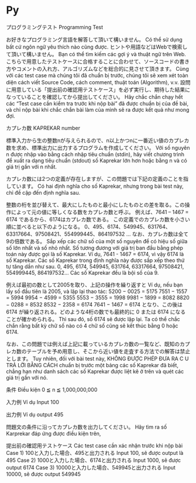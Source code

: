 # Py

プログラミングテスト
Programming Test

お好きなプログラミング言語を解答して頂いて構いません。
Có thể sử dụng bất cứ ngôn ngữ yêu thích nào cũng được.
ヒントや用語などはWebで検索して頂いて構いません。
Bạn có thể tìm kiếm các gợi ý và thuật ngữ trên Web.
こちらで用意したテストケースに合格することに合わせて、ソースコードの書き方やコメントの入れ方、アルゴリズムなどを総合的に見させて頂きます。
Cùng với các test case mà chúng tôi đã chuẩn bị trước, chúng tôi sẽ xem xét toàn diện cách viết Source Code, cách comment, thuật toán (Algorithm), v.v.
設問に用意している「提出前の確認用テストケース」を必ず実行し、期待した結果になっていることを確認してから提出してください。
Hãy chắc chắn chạy hết các “Test case cần kiểm tra trước khi nộp bài” đã được chuẩn bị của đề bài, và chỉ nộp bài khi chắc chắn bài làm của mình sẽ ra được kết quả như mong đợi.  


カプレカ数  KAPREKAR number

標準入力から生の整数nが与えられるので、n以上かつnに一番近い値のカプレカ数を求め、標準出力に出力するプログラムを作成してください。
Với số nguyên n được nhập vào bằng cách nhập tiêu chuẩn (stdin), hãy viết chương trình để xuất ra dạng tiêu chuẩn (stdout) số Kaprekar lớn hơn hoặc bằng n và có giá trị gần với n nhất.

カプレカ数には2つの定義が存在しますが、この問題では下記の定義のことを指しています。
Có hai định nghĩa cho số Kaprekar, nhưng trong bài test này, chỉ đề cập đến định nghĩa sau.


整数の桁を並び替えて、最大にしたものと最小にしたものとの差を取る。この操作によって元の値に等しくなる数をカプレカ数と呼ぶ。
例えば、7641 – 1467 = 6174 であるから、6174はカプレカ数である。
この定義でのカプレカ数を小さい順に並べると以下のようになる。
0、495、6174、549945、631764、63317664、97508421、554999445、864197532 …
なお、カプレカ数は全て9の倍数である。
Sắp xếp các chữ số của một số nguyên để có hiệu số giữa số lớn nhất và số nhỏ nhất. Số tương đương với giá trị ban đầu bằng phép toán này được gọi là số Kaprekar.
Ví dụ, 7641 - 1467 = 6174, vì vậy 6174 là số Kaprekar.
Các số Kaprekar trong định nghĩa này được sắp xếp theo thứ tự tăng dần như sau.
0, 495, 6174, 549945, 631764, 63317664, 97508421, 554999445, 864197532…
Các số Kaprekar đều là bội số của 9.

例えば最初の数として2005を取り、上記の操作を繰り返すと
Ví dụ, nếu bạn lấy số đầu tiên là 2005, và lặp lại thao tác: 
5200 − 0025 = 5175
7551 − 1557 = 5994
9954 − 4599 = 5355
5553 − 3555 = 1998
9981 − 1899 = 8082
8820 − 0288 = 8532
8532 − 2358 = 6174
7641 − 1467 = 6174
となり、この後は 6174 が繰り返される。どのような4桁の数でも最終的に 0 または 6174 になることが確かめられる。
Thì sau đó, số 6174 sẽ được lặp lại. Ta có thể chắc chắn rằng bất kỳ chữ số nào có 4 chữ số cũng sẽ kết thúc bằng 0 hoặc 6174. 



なお、この問題では例えば上記に載っているカプレカ数の一覧など、既知のカプレカ数のテーブルを予め用意し、そこから近い値を走査する方法での解答は禁止とします。
Tuy nhiên, đối với bài test này, KHÔNG ĐƯỢC PHÉP ĐƯA RA C U TRẢ LỜI BẰNG CÁCH  chuẩn bị trước một bảng các số Kaprekar đã biết, chẳng hạn như danh sách các số Kaprekar được liệt kê ở trên và quét các giá trị gần với nó.


条件  Điều kiện
0 ≦ n ≦ 1,000,000,000


入力例 Ví dụ Input
100


出力例 Ví dụ output
495


問題文の条件に沿ってカプレカ数を出力してください。
Hãy tìm ra số Karprekar đáp ứng được điều kiện trên,

提出前の確認用テストケース     Các test case cần xác nhận trước khi nộp bài
Case 1) 100と入力した場合、495と出力される
Input 100, sẽ được output là 495
Case 2) 1000と入力した場合、6174と出力される
Input 1000, sẽ được output 6174
Case 3) 10000と入力した場合、549945と出力される
Input 10000, sẽ được output 549945
